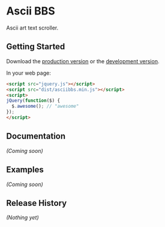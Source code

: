 # Ascii BBS

Ascii art text scroller.

## Getting Started

Download the [production version][min] or the [development version][max].

[min]: https://raw.github.com/steveCastle/jquery-asciibbs/master/dist/jquery.asciibbs.min.js
[max]: https://raw.github.com/steveCastle/jquery-asciibbs/master/dist/jquery.asciibbs.js

In your web page:

```html
<script src="jquery.js"></script>
<script src="dist/asciibbs.min.js"></script>
<script>
jQuery(function($) {
  $.awesome(); // "awesome"
});
</script>
```

## Documentation
_(Coming soon)_

## Examples
_(Coming soon)_

## Release History
_(Nothing yet)_
